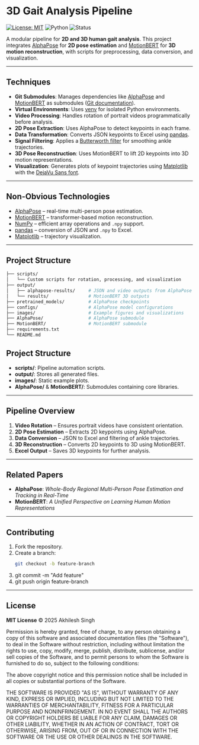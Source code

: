 # 3D Gait Analysis Pipeline
[![License: MIT](https://img.shields.io/badge/License-MIT-yellow.svg)](https://opensource.org/licenses/MIT)
![Python](https://img.shields.io/badge/Python-3.8%2B-blue)
![Status](https://img.shields.io/badge/Status-Active-green)

A modular pipeline for **2D and 3D human gait analysis**. This project integrates [AlphaPose](https://github.com/MVIG-SJTU/AlphaPose) for **2D pose estimation** and [MotionBERT](https://github.com/walter0807/MotionBERT) for **3D motion reconstruction**, with scripts for preprocessing, data conversion, and visualization.

---

## Techniques

- **Git Submodules**: Manages dependencies like [AlphaPose](AlphaPose/) and [MotionBERT](MotionBERT/) as submodules ([Git documentation](https://git-scm.com/book/en/v2/Git-Tools-Submodules)).  
- **Virtual Environments**: Uses [venv](https://docs.python.org/3/library/venv.html) for isolated Python environments.  
- **Video Processing**: Handles rotation of portrait videos programmatically before analysis.  
- **2D Pose Extraction**: Uses AlphaPose to detect keypoints in each frame.  
- **Data Transformation**: Converts JSON keypoints to Excel using [pandas](https://pandas.pydata.org/).  
- **Signal Filtering**: Applies a [Butterworth filter](https://en.wikipedia.org/wiki/Butterworth_filter) for smoothing ankle trajectories.  
- **3D Pose Reconstruction**: Uses MotionBERT to lift 2D keypoints into 3D motion representations.  
- **Visualization**: Generates plots of keypoint trajectories using [Matplotlib](https://matplotlib.org/) with the [DejaVu Sans font](https://dejavu-fonts.github.io/).  

---

## Non-Obvious Technologies

- [AlphaPose](https://github.com/MVIG-SJTU/AlphaPose) – real-time multi-person pose estimation.  
- [MotionBERT](https://github.com/walter0807/MotionBERT) – transformer-based motion reconstruction.  
- [NumPy](https://numpy.org/) – efficient array operations and `.npy` support.  
- [pandas](https://pandas.pydata.org/) – conversion of JSON and `.npy` to Excel.  
- [Matplotlib](https://matplotlib.org/) – trajectory visualization.  

---

## Project Structure

```bash
├── scripts/
│   └── Custom scripts for rotation, processing, and visualization
├── output/
│   ├── alphapose-results/     # JSON and video outputs from AlphaPose
│   └── results/               # MotionBERT 3D outputs
├── pretrained_models/         # AlphaPose checkpoints
├── configs/                   # AlphaPose model configurations
├── images/                    # Example figures and visualizations
├── AlphaPose/                 # AlphaPose submodule
├── MotionBERT/                # MotionBERT submodule
├── requirements.txt
└── README.md
```
## Project Structure

- **scripts/**: Pipeline automation scripts.  
- **output/**: Stores all generated files.  
- **images/**: Static example plots.  
- **AlphaPose/** & **MotionBERT/**: Submodules containing core libraries.  

---

## Pipeline Overview

1. **Video Rotation** – Ensures portrait videos have consistent orientation.  
2. **2D Pose Estimation** – Extracts 2D keypoints using AlphaPose.  
3. **Data Conversion** – JSON to Excel and filtering of ankle trajectories.  
4. **3D Reconstruction** – Converts 2D keypoints to 3D using MotionBERT.  
5. **Excel Output** – Saves 3D keypoints for further analysis.  

---

## Related Papers

- **AlphaPose**: *Whole-Body Regional Multi-Person Pose Estimation and Tracking in Real-Time*  
- **MotionBERT**: *A Unified Perspective on Learning Human Motion Representations*  

---

## Contributing

1. Fork the repository.  
2. Create a branch:  
   ```bash
   git checkout -b feature-branch
3. git commit -m "Add feature"
4. git push origin feature-branch

---

## License

**MIT License** © 2025 Akhilesh Singh

Permission is hereby granted, free of charge, to any person obtaining a copy of this software and associated documentation files (the "Software"), to deal in the Software without restriction, including without limitation the rights to use, copy, modify, merge, publish, distribute, sublicense, and/or sell copies of the Software, and to permit persons to whom the Software is furnished to do so, subject to the following conditions:

The above copyright notice and this permission notice shall be included in all copies or substantial portions of the Software.

THE SOFTWARE IS PROVIDED "AS IS", WITHOUT WARRANTY OF ANY KIND, EXPRESS OR IMPLIED, INCLUDING BUT NOT LIMITED TO THE WARRANTIES OF MERCHANTABILITY, FITNESS FOR A PARTICULAR PURPOSE AND NONINFRINGEMENT. IN NO EVENT SHALL THE AUTHORS OR COPYRIGHT HOLDERS BE LIABLE FOR ANY CLAIM, DAMAGES OR OTHER LIABILITY, WHETHER IN AN ACTION OF CONTRACT, TORT OR OTHERWISE, ARISING FROM, OUT OF OR IN CONNECTION WITH THE SOFTWARE OR THE USE OR OTHER DEALINGS IN THE SOFTWARE.
